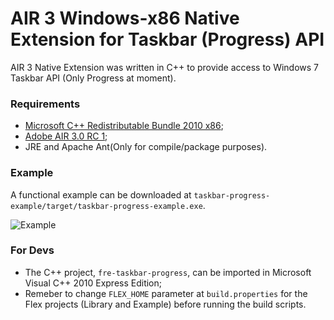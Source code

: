 # AIR 3 Windows-x86 Native Extension for Taskbar (Progress) API

AIR 3 Native Extension was written  in C++ to provide access to Windows 7 Taskbar API (Only Progress at moment).

### Requirements

+ [Microsoft C++ Redistributable Bundle 2010 x86](http://www.microsoft.com/download/en/details.aspx?id=5555);
+ [Adobe AIR 3.0 RC 1](http://labs.adobe.com/downloads/air3.html);
+ JRE and Apache Ant(Only for compile/package purposes).

### Example

A functional example can be downloaded at  `taskbar-progress-example/target/taskbar-progress-example.exe`.

![Example](http://dl.dropbox.com/u/473693/fre-taskbar-progress/img/example.png)

### For Devs

+ The C++ project, `fre-taskbar-progress`, can be imported in Microsoft Visual C++ 2010 Express Edition;
+ Remeber to change `FLEX_HOME` parameter at `build.properties` for the Flex projects (Library and Example) before running the  build scripts.